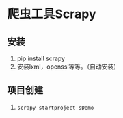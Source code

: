 # 爬虫工具Scrapy

## 安装

1. pip install scrapy
2. 安装lxml，openssl等等。（自动安装）

## 项目创建

1.  `scrapy startproject sDemo `

